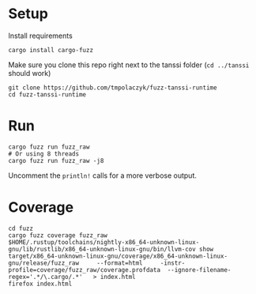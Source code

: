 # Setup

Install requirements

```
cargo install cargo-fuzz
```

Make sure you clone this repo right next to the tanssi folder (`cd ../tanssi` should work)

```
git clone https://github.com/tmpolaczyk/fuzz-tanssi-runtime
cd fuzz-tanssi-runtime
```

# Run

```
cargo fuzz run fuzz_raw
# Or using 8 threads
cargo fuzz run fuzz_raw -j8
```

Uncomment the `println!` calls for a more verbose output.

# Coverage

```
cd fuzz
cargo fuzz coverage fuzz_raw
$HOME/.rustup/toolchains/nightly-x86_64-unknown-linux-gnu/lib/rustlib/x86_64-unknown-linux-gnu/bin/llvm-cov show target/x86_64-unknown-linux-gnu/coverage/x86_64-unknown-linux-gnu/release/fuzz_raw     --format=html     -instr-profile=coverage/fuzz_raw/coverage.profdata  --ignore-filename-regex='.*/\.cargo/.*'   > index.html
firefox index.html
```
